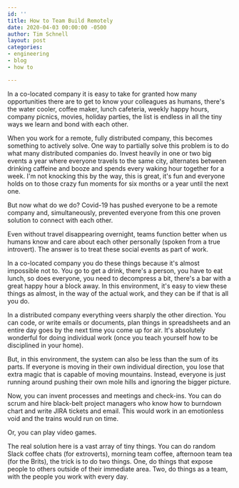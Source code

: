 ```yaml
---
id: ''
title: How to Team Build Remotely
date: 2020-04-03 00:00:00 -0500
author: Tim Schnell
layout: post
categories:
- engineering
- blog
- how to

---
```

In a co-located company it is easy to take for granted how many opportunities there are to get to know your colleagues as humans, there's the water cooler, coffee maker, lunch cafeteria, weekly happy hours, company picnics, movies, holiday parties, the list is endless in all the tiny ways we learn and bond with each other.

When you work for a remote, fully distributed company, this becomes something to actively solve. One way to partially solve this problem is to do what many distributed companies do. Invest heavily in one or two big events a year where everyone travels to the same city, alternates between drinking caffeine and booze and spends every waking hour together for a week. I'm not knocking this by the way, this is great, it's fun and everyone holds on to those crazy fun moments for six months or a year until the next one.

But now what do we do? Covid-19 has pushed everyone to be a remote company and, simultaneously, prevented everyone from this one proven solution to connect with each other.

Even without travel disappearing overnight, teams function better when us humans know and care about each other personally (spoken from a true introvert). The answer is to treat these social events as part of work. 

In a co-located company you do these things because it's almost impossible not to. You go to get a drink, there's a person, you have to eat lunch, so does everyone, you need to decompress a bit, there's a bar with a great happy hour a block away. In this environment, it's easy to view these things as almost, in the way of the actual work, and they can be if that is all you do.

In a distributed company everything veers sharply the other direction. You can code, or write emails or documents, plan things in spreadsheets and an entire day goes by the next time you come up for air. It's absolutely wonderful for doing individual work (once you teach yourself how to be disciplined in your home). 

But, in this environment, the system can also be less than the sum of its parts. If everyone is moving in their own individual direction, you lose that extra magic that is capable of moving mountains. Instead, everyone is just running around pushing their own mole hills and ignoring the bigger picture.

Now, you can invent processes and meetings and check-ins. You can do scrum and hire black-belt project managers who know how to burndown chart and write JIRA tickets and email. This would work in an emotionless void and the trains would run on time.

Or, you can play video games.

The real solution here is a vast array of tiny things. You can do random Slack coffee chats (for extroverts), morning team coffee, afternoon team tea (for the Brits), the trick is to do two things. One, do things that expose people to others outside of their immediate area. Two, do things as a team, with the people you work with every day.